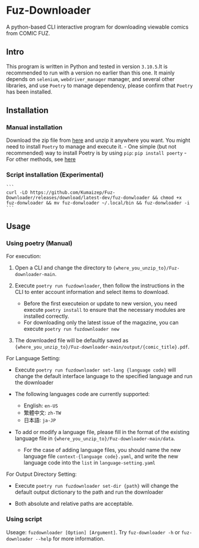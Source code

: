 # Fuz-Downloader
A python-based CLI interactive program for downloading viewable comics from COMIC FUZ.

## Intro

This program is written in Python and tested in version `3.10.5`.It is recommended to run with a version no earlier than this one. It mainly depends on `selenium`, `webdriver_manager` manager, and several other libraries, and use `Poetry` to manage dependency, please confirm that `Poetry` has been installed.

## Installation

### Manual installation

Download the zip file from [here](https://github.com/Kumaizep/Fuz-downloader/archive/refs/heads/main.zip) and unzip it anywhere you want. You might need to install `Poetry` to manage and execute it.
	- One simple (but not recommended) way to install Poetry is by using `pip`:
		`pip install poerty`
	- For other methods, see [here](https://python-poetry.org/docs/#installing-with-the-official-installer)


### Script installation (Experimental)
	```
	curl -LO https://github.com/Kumaizep/Fuz-Downloader/releases/download/latest-dev/fuz-donwloader && chmod +x fuz-donwloader && mv fuz-donwloader ~/.local/bin && fuz-donwloader -i
	```


## Usage

### Using poetry (Manual)

For execution:

1. Open a CLI and change the directory to `{where_you_unzip_to}/Fuz-downloader-main`.

2. Execute `poetry run fuzdownloader`, then follow the instructions in the CLI to enter account information and select items to download.
	- Before the first executeion or update to new version, you need execute `poetry install` to ensure that the necessary modules are installed correctly.
	- For downloading only the latest issue of the magazine, you can execute `poetry run fuzdownloader new`

3. The downloaded file will be defaultly saved as `{where_you_unzip_to}/Fuz-downloader-main/output/{comic_title}.pdf`.

For Language Setting:

- Execute `poetry run fuzdownloader set-lang {language code}` will change the default interface language to the specified language and run the downloader

- The following languages code are currently supported:
	- English: `en-US`
	- 繁體中文: `zh-TW`
	- 日本語: `ja-JP`

- To add or modify a language file, please fill in the format of the existing language file in `{where_you_unzip_to}/Fuz-downloader-main/data`.
	- For the case of adding language files, you should name the new language file `context-{language code}.yaml`, and write the new language code into the `list` in `language-setting.yaml`

For Output Directory Setting:

- Execute `poetry run fuzdownloader set-dir {path}` will change the default output dictionary to the path and run the downloader

- Both absolute and relative paths are acceptable.

### Using script

Useage: `fuzdownloader [Option] [Argument]`.
Try `fuz-downloader -h` or `fuz-downloader --help` for more information.


